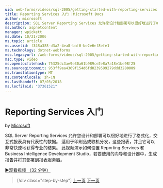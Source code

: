 ```yaml
---
uid: web-forms/videos/sql-2005/getting-started-with-reporting-services
title: Reporting Services 入门 |Microsoft Docs
author: microsoft
description: SQL Server Reporting Services 允许您设计和部署可以很好地进行了格式化，交互式报表具有代表性的数据。 适合于打印或 onl...
ms.author: aspnetcontent
manager: wpickett
ms.date: 10/21/2006
ms.topic: article
ms.assetid: f348a388-d3a2-4ea8-baf0-be2e6ef8efe1
ms.technology: dotnet-webforms
msc.legacyurl: /web-forms/videos/sql-2005/getting-started-with-reporting-services
msc.type: video
ms.openlocfilehash: 75325dc3ae9e30a61b989ce2e8a7a18e1be98f25
ms.sourcegitcommit: 953ff9ea4369f154d6fd0239599279ddd3280009
ms.translationtype: MT
ms.contentlocale: zh-CN
ms.lasthandoff: 07/03/2018
ms.locfileid: "37361521"
---
```

<a name="getting-started-with-reporting-services"></a>Reporting Services 入门
====================
by [Microsoft](https://github.com/microsoft)

SQL Server Reporting Services 允许您设计和部署可以很好地进行了格式化，交互式报表具有代表性的数据。 适用于印刷品或联机分发，这些报表，并且它可以非常快速地获得专业的结果。 此视频演示如何设置 Reporting Services 和 Business Intelligence Development Studio，若要使用的向导和设计器中，生成报告并将其部署到报表服务器。

[&#9654;观看视频 （32 分钟）](https://channel9.msdn.com/Blogs/ASP-NET-Site-Videos/getting-started-with-reporting-services)

> [!div class="step-by-step"]
> [上一页](using-sql-server-management-studio.md)
> [下一页](building-and-customizing-reports-in-business-intelligence-development-studio.md)
